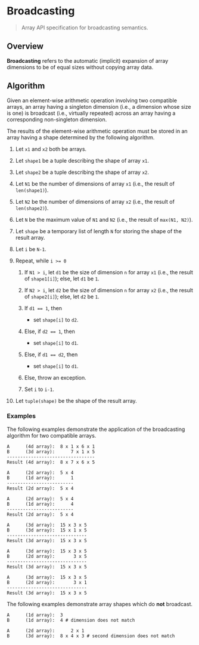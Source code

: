 # Broadcasting

> Array API specification for broadcasting semantics.

## Overview

**Broadcasting** refers to the automatic (implicit) expansion of array dimensions to be of equal sizes without copying array data.

## Algorithm

Given an element-wise arithmetic operation involving two compatible arrays, an array having a singleton dimension (i.e., a dimension whose size is one) is broadcast (i.e., virtually repeated) across an array having a corresponding non-singleton dimension.

The results of the element-wise arithmetic operation must be stored in an array having a shape determined by the following algorithm.

1.  Let `x1` and `x2` both be arrays.

1.  Let `shape1` be a tuple describing the shape of array `x1`.

1.  Let `shape2` be a tuple describing the shape of array `x2`.

1.  Let `N1` be the number of dimensions of array `x1` (i.e., the result of `len(shape1)`).

1.  Let `N2` be the number of dimensions of array `x2` (i.e., the result of `len(shape2)`).

1.  Let `N` be the maximum value of `N1` and `N2` (i.e., the result of `max(N1, N2)`).

1.  Let `shape` be a temporary list of length `N` for storing the shape of the result array.

1.  Let `i` be `N-1`.

1.  Repeat, while `i >= 0`

	1.  If `N1 > i`, let `d1` be the size of dimension `n` for array `x1` (i.e., the result of `shape1[i]`); else, let `d1` be `1`.

	1.  If `N2 > i`, let `d2` be the size of dimension `n` for array `x2` (i.e., the result of `shape2[i]`); else, let `d2` be `1`.

	1.  If `d1 == 1`, then
		
		-   set `shape[i]` to `d2`.

	1.  Else, if `d2 == 1`, then

		-   set `shape[i]` to `d1`.

	1.  Else, if `d1 == d2`, then

		-   set `shape[i]` to `d1`.

	1.  Else, throw an exception.

	1.  Set `i` to `i-1`.

1.  Let `tuple(shape)` be the shape of the result array.

### Examples

The following examples demonstrate the application of the broadcasting algorithm for two compatible arrays.

```text
A      (4d array):  8 x 1 x 6 x 1
B      (3d array):      7 x 1 x 5
---------------------------------
Result (4d array):  8 x 7 x 6 x 5

A      (2d array):  5 x 4
B      (1d array):      1
-------------------------
Result (2d array):  5 x 4

A      (2d array):  5 x 4
B      (1d array):      4
-------------------------
Result (2d array):  5 x 4

A      (3d array):  15 x 3 x 5
B      (3d array):  15 x 1 x 5
------------------------------
Result (3d array):  15 x 3 x 5

A      (3d array):  15 x 3 x 5
B      (2d array):       3 x 5
------------------------------
Result (3d array):  15 x 3 x 5

A      (3d array):  15 x 3 x 5
B      (2d array):       3 x 1
------------------------------
Result (3d array):  15 x 3 x 5
```

The following examples demonstrate array shapes which do **not** broadcast.

```text
A      (1d array):  3
B      (1d array):  4 # dimension does not match

A      (2d array):      2 x 1
B      (3d array):  8 x 4 x 3 # second dimension does not match
```